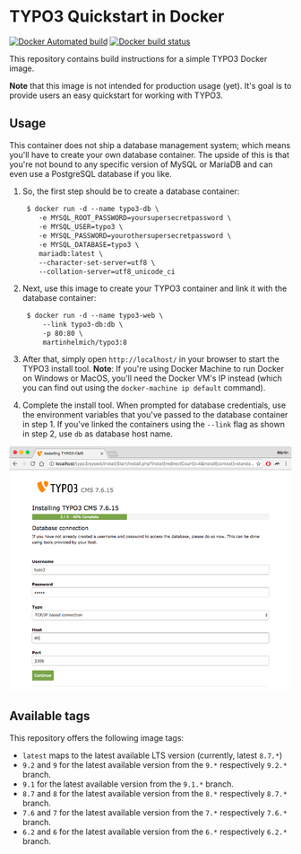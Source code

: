 TYPO3 Quickstart in Docker
==========================

[![Docker Automated build](https://img.shields.io/docker/automated/martinhelmich/typo3.svg)](https://hub.docker.com/r/martinhelmich/typo3/)
[![Docker build status](https://img.shields.io/docker/build/martinhelmich/typo3.svg)](https://hub.docker.com/r/martinhelmich/typo3/)

This repository contains build instructions for a simple TYPO3 Docker image.

**Note** that this image is not intended for production usage (yet). It's goal is to provide users an easy quickstart for working with TYPO3.

Usage
-----

This container does not ship a database management system; which means you'll have to create your own database container. The upside of this is that you're not bound to any specific version of MySQL or MariaDB and can even use a PostgreSQL database if you like.

1. So, the first step should be to create a database container:

        $ docker run -d --name typo3-db \
           -e MYSQL_ROOT_PASSWORD=yoursupersecretpassword \
           -e MYSQL_USER=typo3 \
           -e MYSQL_PASSWORD=yourothersupersecretpassword \
           -e MYSQL_DATABASE=typo3 \
           mariadb:latest \
           --character-set-server=utf8 \
           --collation-server=utf8_unicode_ci

2. Next, use this image to create your TYPO3 container and link it with the database container:

        $ docker run -d --name typo3-web \
            --link typo3-db:db \
            -p 80:80 \
            martinhelmich/typo3:8

3. After that, simply open `http://localhost/` in your browser to start the TYPO3 install tool. **Note**: If you're using Docker Machine to run Docker on Windows or MacOS, you'll need the Docker VM's IP instead (which you can find out using the `docker-machine ip default` command).

4. Complete the install tool. When prompted for database credentials, use the environment variables that you've passed to the database container in step 1. If you've linked the containers using the `--link` flag as shown in step 2, use `db` as database host name.

 ![](doc/database-setup.png)

Available tags
--------------

This repository offers the following image tags:

- `latest` maps to the latest available LTS version (currently, latest `8.7.*`)
- `9.2` and `9` for the latest available version from the `9.*` respectively `9.2.*` branch.
- `9.1` for the latest available version from the `9.1.*` branch.
- `8.7` and `8` for the latest available version from the `8.*` respectively `8.7.*` branch.
- `7.6` and `7` for the latest available version from the `7.*` respectively `7.6.*` branch.
- `6.2` and `6` for the latest available version from the `6.*` respectively `6.2.*` branch.

